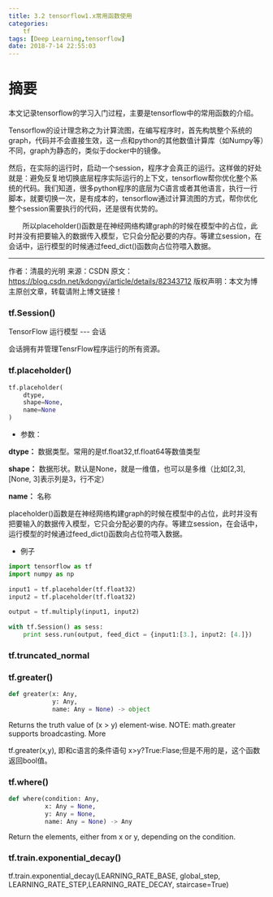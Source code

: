 ```yaml
---
title: 3.2 tensorflow1.x常用函数使用
categories:
    tf
tags: [Deep Learning,tensorflow]
date: 2018-7-14 22:55:03
---
```



# 摘要

本文记录tensorflow的学习入门过程，主要是tensorflow中的常用函数的介绍。

Tensorflow的设计理念称之为计算流图，在编写程序时，首先构筑整个系统的graph，代码并不会直接生效，这一点和python的其他数值计算库（如Numpy等）不同，graph为静态的，类似于docker中的镜像。

然后，在实际的运行时，启动一个session，程序才会真正的运行。这样做的好处就是：避免反复地切换底层程序实际运行的上下文，tensorflow帮你优化整个系统的代码。我们知道，很多python程序的底层为C语言或者其他语言，执行一行脚本，就要切换一次，是有成本的，tensorflow通过计算流图的方式，帮你优化整个session需要执行的代码，还是很有优势的。

       所以placeholder()函数是在神经网络构建graph的时候在模型中的占位，此时并没有把要输入的数据传入模型，它只会分配必要的内存。等建立session，在会话中，运行模型的时候通过feed_dict()函数向占位符喂入数据。

--------------------- 
作者：清晨的光明 
来源：CSDN 
原文：https://blog.csdn.net/kdongyi/article/details/82343712 
版权声明：本文为博主原创文章，转载请附上博文链接！

<!-- more -->


### tf.Session()

TensorFlow 运行模型 --- 会话

会话拥有并管理TensrFlow程序运行的所有资源。

### tf.placeholder()

```python
tf.placeholder(
    dtype,
    shape=None,
    name=None
)
```

- 参数：

**dtype：** 数据类型。常用的是tf.float32,tf.float64等数值类型

**shape：** 数据形状。默认是None，就是一维值，也可以是多维（比如[2,3], [None, 3]表示列是3，行不定）

**name：** 名称

placeholder()函数是在神经网络构建graph的时候在模型中的占位，此时并没有把要输入的数据传入模型，它只会分配必要的内存。等建立session，在会话中，运行模型的时候通过feed_dict()函数向占位符喂入数据。

- 例子
```python
import tensorflow as tf
import numpy as np
 
input1 = tf.placeholder(tf.float32)
input2 = tf.placeholder(tf.float32)
 
output = tf.multiply(input1, input2)
 
with tf.Session() as sess:
    print sess.run(output, feed_dict = {input1:[3.], input2: [4.]})
```

### tf.truncated_normal


### tf.greater()

```python
def greater(x: Any,
            y: Any,
            name: Any = None) -> object
```
Returns the truth value of (x > y) element-wise.
NOTE: math.greater supports broadcasting. More

tf.greater(x,y), 即和c语言的条件语句 x>y?True:Flase;但是不用的是，这个函数返回bool值。

### tf.where()

```python
def where(condition: Any,
          x: Any = None,
          y: Any = None,
          name: Any = None) -> Any
```

Return the elements, either from x or y, depending on the condition.

### tf.train.exponential_decay()

tf.train.exponential_decay(LEARNING_RATE_BASE, global_step, LEARNING_RATE_STEP,LEARNING_RATE_DECAY, staircase=True)

